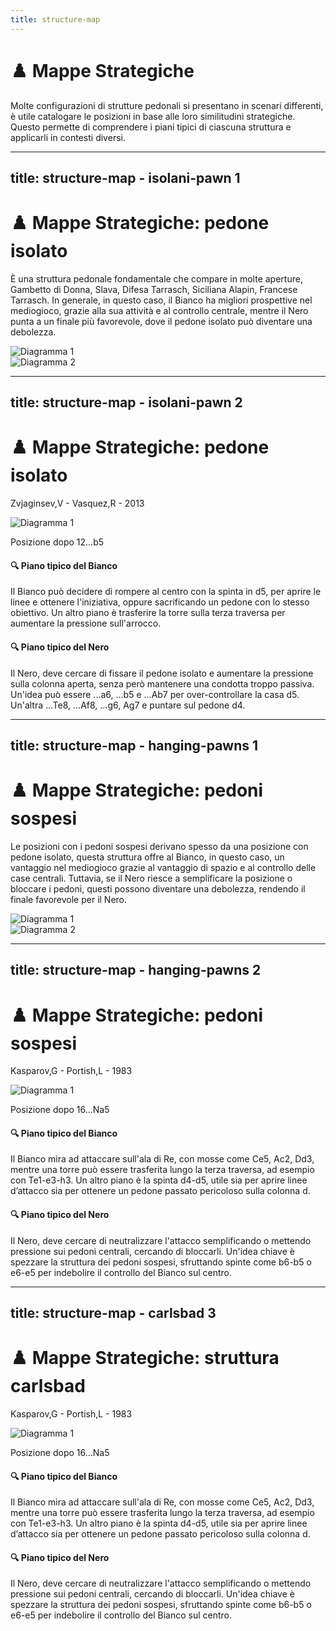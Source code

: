 ```yaml
---
title: structure-map
---
```


# ♟️ Mappe Strategiche

<div class="mt-6 text-left">
  <p class="text-base text-gray-500 leading-relaxed">
    Molte configurazioni di strutture pedonali si presentano in scenari differenti, è utile catalogare le posizioni in base alle loro similitudini strategiche. Questo permette di comprendere i piani tipici di ciascuna struttura e applicarli in contesti diversi.
  </p>
</div>

<PieChart />

<Footer />

<script setup>
  import PieChart from '../components/Chart.vue';
</script>

---
title: structure-map - isolani-pawn 1
---

# ♟️ Mappe Strategiche: pedone isolato

<div class="mt-6 text-left">
  <p class="text-base text-gray-500 leading-relaxed">
    È una struttura pedonale fondamentale che compare in molte aperture, Gambetto di Donna, Slava, Difesa Tarrasch, Siciliana Alapin, Francese Tarrasch. In generale, in questo caso, il Bianco ha migliori prospettive nel mediogioco, grazie alla sua attività e al controllo centrale, mentre il Nero punta a un finale più favorevole, dove il pedone isolato può diventare una debolezza.
  </p>
</div>
<div class="grid grid-cols-2 gap-4 items-center mt-4">
  <div class="flex flex-col items-center">
    <div class="relative flex flex-col items-center">
      <img src="../images/isolani-pawn.jpg" alt="Diagramma 1" class="w-64 h-64 object-cover rounded-lg shadow-md border-2 border-gray-300" />
    </div>
  </div>

  <div class="flex flex-col items-center">    
    <div class="relative flex flex-col items-center">
      <img src="../images/isolani-pawn-2.jpg" alt="Diagramma 2" class="w-64 h-64 object-cover rounded-lg shadow-md border-2 border-gray-300" />
    </div>
  </div>
</div>

<Footer />

---
title: structure-map - isolani-pawn 2
---

# ♟️ Mappe Strategiche: pedone isolato

<div class="grid grid-cols-2 gap-4 items-center mt-4">
  <div class="flex flex-col items-center">
    <p class="text-sm font-semibold text-gray-500">Zvjaginsev,V - Vasquez,R - 2013</p>
    <div class="relative flex flex-col items-center">
      <img src="../images/zvjaginsev-vasquez-2013.jpg" alt="Diagramma 1" class="w-64 h-64 object-cover rounded-lg shadow-md border-2 border-gray-300" />
      <p class="mt-2 text-xs">Posizione dopo 12...b5</p>
    </div>
  </div>

  <div class="text-left">
    <h4 class="text-xl font-semibold text-gray-800 dark:text-white">🔍 Piano tipico del Bianco</h4>
    <p class="mt-2 text-sm text-gray-600 dark:text-gray-400">
      Il Bianco può decidere di rompere al centro con la spinta in d5, per aprire le linee e ottenere l'iniziativa, oppure sacrificando un pedone con lo stesso obiettivo. Un altro piano è trasferire la torre sulla terza traversa per aumentare la pressione sull'arrocco.
    </p>
    <h4 class="text-xl font-semibold text-gray-800 dark:text-white mt-4">🔍 Piano tipico del Nero</h4>
    <p class="mt-2 text-sm text-gray-600 dark:text-gray-400">
      Il Nero, deve cercare di fissare il pedone isolato e aumentare la pressione sulla colonna aperta, senza però mantenere una condotta troppo passiva. Un'idea può essere ...a6, ...b5 e ...Ab7 per over-controllare la casa d5. Un'altra ...Te8, ...Af8, ...g6, Ag7 e puntare sul pedone d4.
    </p>
  </div>
</div>

<Footer />

---
title: structure-map - hanging-pawns 1
---

# ♟️ Mappe Strategiche: pedoni sospesi

<div class="mt-6 text-left">
  <p class="text-base text-gray-500 leading-relaxed">
    Le posizioni con i pedoni sospesi derivano spesso da una posizione con pedone isolato, questa struttura offre al Bianco, in questo caso, un vantaggio nel mediogioco grazie al vantaggio di spazio e al controllo delle case centrali. Tuttavia, se il Nero riesce a semplificare la posizione o bloccare i pedoni, questi possono diventare una debolezza, rendendo il finale favorevole per il Nero.
  </p>
</div>
<div class="grid grid-cols-2 gap-4 items-center mt-4">
  <div class="flex flex-col items-center">
    <div class="relative flex flex-col items-center">
      <img src="../images/hanging-pawns.jpg" alt="Diagramma 1" class="w-64 h-64 object-cover rounded-lg shadow-md border-2 border-gray-300" />
    </div>
  </div>

  <div class="flex flex-col items-center">    
    <div class="relative flex flex-col items-center">
      <img src="../images/hanging-pawns-2.jpg" alt="Diagramma 2" class="w-64 h-64 object-cover rounded-lg shadow-md border-2 border-gray-300" />
    </div>
  </div>
</div>

<Footer />

---
title: structure-map - hanging-pawns 2
---

# ♟️ Mappe Strategiche: pedoni sospesi

<div class="grid grid-cols-2 gap-4 items-center mt-4">
  <div class="flex flex-col items-center">
    <p class="text-sm font-semibold text-gray-500">Kasparov,G - Portish,L - 1983</p>
    <div class="relative flex flex-col items-center">
      <img src="../images/kasparov-portish-1983.jpg" alt="Diagramma 1" class="w-64 h-64 object-cover rounded-lg shadow-md border-2 border-gray-300" />
      <p class="mt-2 text-xs">Posizione dopo 16...Na5</p>
    </div>
  </div>

  <div class="text-left">
    <h4 class="text-xl font-semibold text-gray-800 dark:text-white">🔍 Piano tipico del Bianco</h4>
    <p class="mt-2 text-sm text-gray-600 dark:text-gray-400">
      Il Bianco mira ad attaccare sull'ala di Re, con mosse come Ce5, Ac2, Dd3, mentre una torre può essere trasferita lungo la terza traversa, ad esempio con Te1-e3-h3. Un altro piano è la spinta d4-d5, utile sia per aprire linee d’attacco sia per ottenere un pedone passato pericoloso sulla colonna d.
    </p>
    <h4 class="text-xl font-semibold text-gray-800 dark:text-white mt-4">🔍 Piano tipico del Nero</h4>
    <p class="mt-2 text-sm text-gray-600 dark:text-gray-400">
      Il Nero, deve cercare di neutralizzare l'attacco semplificando o mettendo pressione sui pedoni centrali, cercando di bloccarli. Un'idea chiave è spezzare la struttura dei pedoni sospesi, sfruttando spinte come b6-b5 o e6-e5 per indebolire il controllo del Bianco sul centro.
    </p>
  </div>
</div>

<Footer />

---
title: structure-map - carlsbad 3
---

# ♟️ Mappe Strategiche: struttura carlsbad

<div class="grid grid-cols-2 gap-4 items-center mt-4">
  <div class="flex flex-col items-center">
    <p class="text-sm font-semibold text-gray-500">Kasparov,G - Portish,L - 1983</p>
    <div class="relative flex flex-col items-center">
      <img src="../images/kasparov-portish-1983.jpg" alt="Diagramma 1" class="w-64 h-64 object-cover rounded-lg shadow-md border-2 border-gray-300" />
      <p class="mt-2 text-xs">Posizione dopo 16...Na5</p>
    </div>
  </div>

  <div class="text-left">
    <h4 class="text-xl font-semibold text-gray-800 dark:text-white">🔍 Piano tipico del Bianco</h4>
    <p class="mt-2 text-sm text-gray-600 dark:text-gray-400">
      Il Bianco mira ad attaccare sull'ala di Re, con mosse come Ce5, Ac2, Dd3, mentre una torre può essere trasferita lungo la terza traversa, ad esempio con Te1-e3-h3. Un altro piano è la spinta d4-d5, utile sia per aprire linee d’attacco sia per ottenere un pedone passato pericoloso sulla colonna d.
    </p>
    <h4 class="text-xl font-semibold text-gray-800 dark:text-white mt-4">🔍 Piano tipico del Nero</h4>
    <p class="mt-2 text-sm text-gray-600 dark:text-gray-400">
      Il Nero, deve cercare di neutralizzare l'attacco semplificando o mettendo pressione sui pedoni centrali, cercando di bloccarli. Un'idea chiave è spezzare la struttura dei pedoni sospesi, sfruttando spinte come b6-b5 o e6-e5 per indebolire il controllo del Bianco sul centro.
    </p>
  </div>
</div>

<Footer />
